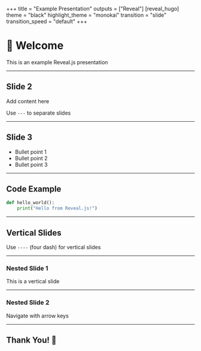 +++
title = "Example Presentation"
outputs = ["Reveal"]
[reveal_hugo]
theme = "black"
highlight_theme = "monokai"
transition = "slide"
transition_speed = "default"
+++

# 👋 Welcome

This is an example Reveal.js presentation

---

## Slide 2

Add content here

Use `---` to separate slides

---

## Slide 3

- Bullet point 1
- Bullet point 2
- Bullet point 3

---

## Code Example

```python
def hello_world():
    print("Hello from Reveal.js!")
```

---

## Vertical Slides

Use `----` (four dash) for vertical slides

----

### Nested Slide 1

This is a vertical slide

---

### Nested Slide 2

Navigate with arrow keys

---

## Thank You! 🎉

